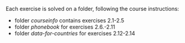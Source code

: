 Each exercise is solved on a folder, following the course instructions:

* folder *courseinfo* contains exercises 2.1-2.5
* folder *phonebook* for exercises 2.6.-2.11
* folder *data-for-countries* for exercises 2.12-2.14